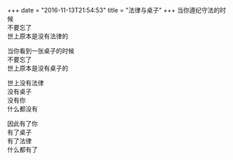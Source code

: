 +++
date = "2016-11-13T21:54:53"
title = "法律与桌子"
+++
当你遵纪守法的时候  
不要忘了  
世上原本是没有法律的  
  
当你看到一张桌子的时候  
不要忘了  
世上原本是没有桌子的  
  
世上没有法律  
没有桌子  
没有你  
什么都没有  
  
因此有了你  
有了桌子  
有了法律  
什么都有了  